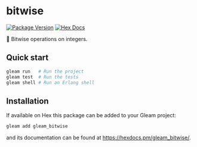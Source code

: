 # bitwise

[![Package Version](https://img.shields.io/hexpm/v/bitwise)](https://hex.pm/packages/gleam_bitwise)
[![Hex Docs](https://img.shields.io/badge/hex-docs-ffaff3)](https://hexdocs.pm/gleam_bitwise/)

🍓 Bitwise operations on integers.

## Quick start

```sh
gleam run   # Run the project
gleam test  # Run the tests
gleam shell # Run an Erlang shell
```

## Installation

If available on Hex this package can be added to your Gleam project:

```sh
gleam add gleam_bitwise
```

and its documentation can be found at <https://hexdocs.pm/gleam_bitwise/>.